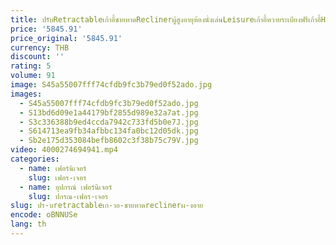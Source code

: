 ```yaml
---
title: ปรับRetractableเก้าอี้ชายหาดReclinerผู้สูงอายุห้องนั่งเล่นLeisureเก้าอี้หวายระเบียงฟรีเก้าอี้Home
price: '5845.91'
price_original: '5845.91'
currency: THB
discount: ''
rating: 5
volume: 91
image: S45a55007fff74cfdb9fc3b79ed0f52ado.jpg
images:
  - S45a55007fff74cfdb9fc3b79ed0f52ado.jpg
  - S13bd6d09e1a44179bf2855d989e32a7at.jpg
  - S3c336388b9ed4ccda7942c733fd5b0e7J.jpg
  - S614713ea9fb34afbbc134fa0bc12d05dk.jpg
  - Sb2e175d353084befb8602c3f38b75c79V.jpg
video: 4000274694941.mp4
categories:
  - name: เฟอร์นิเจอร์
    slug: เฟอร-เจอร
  - name: อุปกรณ์ เฟอร์นิเจอร์
    slug: ปกรณ-เฟอร-เจอร
slug: ปร-บretractableเก-าอ-ชายหาดreclinerผ-งอาย
encode: oBNNUSe
lang: th
---
```

  